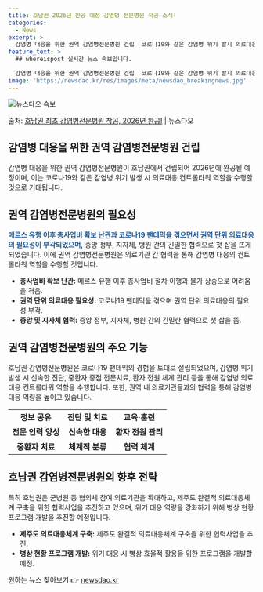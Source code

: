 ```yaml
---
title: 호남권 2026년 완공 예정 감염병 전문병원 착공 소식!
categories:
  - News
excerpt: >
  감염병 대응을 위한 권역 감염병전문병원 건립  코로나19와 같은 감염병 위기 발시 의료대응 컨트롤타워 역할을…
feature_text: >
  ## whereispost 실시간 뉴스 속보입니다.

  감염병 대응을 위한 권역 감염병전문병원 건립  코로나19와 같은 감염병 위기 발시 의료대응 컨트롤타워 역할을…
image: 'https://newsdao.kr/res/images/meta/newsdao_breakingnews.jpg'
---
```


![뉴스다오 속보](https://newsdao.kr/res/images/meta/newsdao_breakingnews.jpg)

<p>출처: <a href="https://newsdao.kr/4312" rel="dofollow">호남권 최초 감염병전문병원 착공, 2026년 완공!</a> | 뉴스다오</p>

<h2 data-ke-size="size26">감염병 대응을 위한 권역 감염병전문병원 건립</h2>

감염병 대응을 위한 권역 감염병전문병원이 호남권에서 건립되어 2026년에 완공될 예정이며, 이는 코로나19와 같은 감염병 위기 발생 시 의료대응 컨트롤타워 역할을 수행할 것으로 기대됩니다.

<p data-ke-size="size16"></p>

<h2 data-ke-size="size24">권역 감염병전문병원의 필요성</h2>

<b><span style="color: #1a5490;">메르스 유행 이후 총사업비 확보 난관과 코로나19 팬데믹을 겪으면서 권역 단위 의료대응의 필요성이 부각되었으며,</span></b> 중앙 정부, 지자체, 병원 간의 긴밀한 협력으로 첫 삽을 뜨게 되었습니다. 이에 권역 감염병전문병원은 의료기관 간 협력을 통해 감염병 대응의 컨트롤타워 역할을 수행할 것입니다.

<ul>
  <li><b>총사업비 확보 난관:</b> 메르스 유행 이후 총사업비 절차 이행과 물가 상승으로 어려움을 겪음.</li>
  <li><b>권역 단위 의료대응 필요성:</b> 코로나19 팬데믹을 겪으며 권역 단위 의료대응의 필요성 부각.</li>
  <li><b>중앙 및 지자체 협력:</b> 중앙 정부, 지자체, 병원 간의 긴밀한 협력으로 첫 삽을 뜸.</li>
</ul>

<p data-ke-size="size16"></p>

<h2 data-ke-size="size24">권역 감염병전문병원의 주요 기능</h2>

호남권 감염병전문병원은 코로나19 팬데믹의 경험을 토대로 설립되었으며, 감염병 위기 발생 시 신속한 진단, 중환자 중점 전문치료, 환자 전원 체계 관리 등을 통해 감염병 의료대응 컨트롤타워 역할을 수행합니다. 또한, 권역 내 의료기관들과의 협력을 통해 감염병 대응 역량을 높이고 있습니다.

<table>
  <tr>
    <td style="text-align: center; height: 17px;"><b>정보 공유</b></td>
    <td style="text-align: center; height: 17px;"><b>진단 및 치료</b></td>
    <td style="text-align: center; height: 17px;"><b>교육·훈련</b></td>
  </tr>
  <tr>
    <td style="text-align: center; height: 17px;"><b>전문 인력 양성</b></td>
    <td style="text-align: center; height: 17px;"><b>신속한 대응</b></td>
    <td style="text-align: center; height: 17px;"><b>환자 전원 관리</b></td>
  </tr>
  <tr>
    <td style="text-align: center; height: 17px;"><b>중환자 치료</b></td>
    <td style="text-align: center; height: 17px;"><b>체계적 분류</b></td>
    <td style="text-align: center; height: 17px;"><b>협력 체계</b></td>
  </tr>
</table>

<p data-ke-size="size16"></p>

<h2 data-ke-size="size24">호남권 감염병전문병원의 향후 전략</h2>

특히 호남권은 군병원 등 협의체 참여 의료기관을 확대하고, 제주도 완결적 의료대응체계 구축을 위한 협력사업을 추진하고 있으며, 위기 대응 역량을 강화하기 위해 병상 현황 프로그램 개발을 추진할 예정입니다.

<ul>
  <li><b>제주도 의료대응체계 구축:</b> 제주도 완결적 의료대응체계 구축을 위한 협력사업을 추진.</li>
  <li><b>병상 현황 프로그램 개발:</b> 위기 대응 시 병상 효율적 활용을 위한 프로그램을 개발할 예정.</li>
</ul>

<p data-ke-size="size16"></p> 

원하는 뉴스 찾아보기 👉 <a href="https://newsdao.kr" rel="dofollow">newsdao.kr</a>


